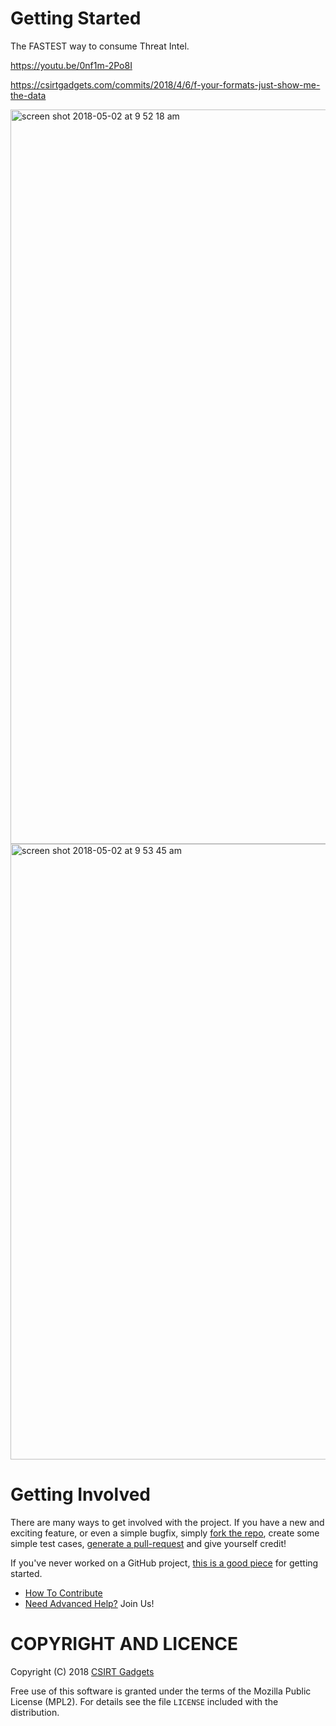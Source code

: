 # Getting Started

The FASTEST way to consume Threat Intel.

https://youtu.be/0nf1m-2Po8I

https://csirtgadgets.com/commits/2018/4/6/f-your-formats-just-show-me-the-data

<img width="1175" alt="screen shot 2018-05-02 at 9 52 18 am" src="https://user-images.githubusercontent.com/474878/39527101-9e75b164-4dee-11e8-9b2d-ba2752a0d624.png">

<img width="985" alt="screen shot 2018-05-02 at 9 53 45 am" src="https://user-images.githubusercontent.com/474878/39527152-c80e59ea-4dee-11e8-9546-2c0bf145352a.png">

# Getting Involved

There are many ways to get involved with the project. If you have a new and exciting feature, or even a simple bugfix, simply [fork the repo](https://help.github.com/articles/fork-a-repo), create some simple test cases, [generate a pull-request](https://help.github.com/articles/using-pull-requests) and give yourself credit!

If you've never worked on a GitHub project, [this is a good piece](https://guides.github.com/activities/contributing-to-open-source) for getting started.

* [How To Contribute](contributing.md)  
* [Need Advanced Help?](https://csirtg.io/support) Join Us!
 

# COPYRIGHT AND LICENCE

Copyright (C) 2018 [CSIRT Gadgets](http://csirtgadgets.com)

Free use of this software is granted under the terms of the Mozilla Public License (MPL2). For details see the file `LICENSE` included with the distribution.
